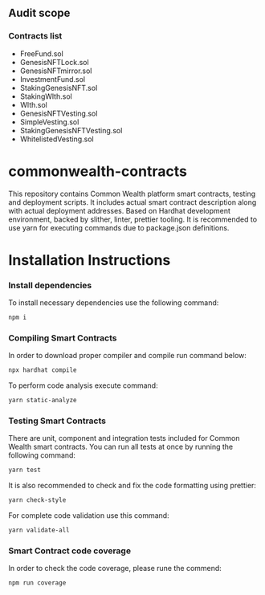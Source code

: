 ## Audit scope

### Contracts list

-   FreeFund.sol
-   GenesisNFTLock.sol
-   GenesisNFTmirror.sol
-   InvestmentFund.sol
-   StakingGenesisNFT.sol
-   StakingWlth.sol
-   Wlth.sol
-   GenesisNFTVesting.sol
-   SimpleVesting.sol
-   StakingGenesisNFTVesting.sol
-   WhitelistedVesting.sol

# commonwealth-contracts

This repository contains Common Wealth platform smart contracts, testing and deployment scripts. It includes actual smart contract description along with actual deployment addresses. Based on Hardhat development environment, backed by slither, linter, prettier tooling. It is recommended to use yarn for executing commands due to package.json definitions.

# Installation Instructions

### Install dependencies

To install necessary dependencies use the following command:

```bash
npm i
```

### Compiling Smart Contracts

In order to download proper compiler and compile run command below:

```bash
npx hardhat compile
```

To perform code analysis execute command:

```bash
yarn static-analyze
```

### Testing Smart Contracts

There are unit, component and integration tests included for Common Wealth smart contracts. You can run all tests at once by running the following command:

```bash
yarn test
```

It is also recommended to check and fix the code formatting using prettier:

```bash
yarn check-style
```

For complete code validation use this command:

```bash
yarn validate-all
```

### Smart Contract code coverage

In order to check the code coverage, please rune the commend:

```bash
npm run coverage
```
